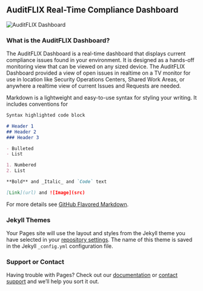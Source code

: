 ## AuditFLIX Real-Time Compliance Dashboard

![AuditFLIX Dashboard](https://cmh-images.s3.amazonaws.com/auditflix.io-header.png)


### What is the AuditFLIX Dashboard?

The AuditFLIX Dashboard is a real-time dashboard that displays current compliance issues found in your environment. It is designed as a hands-off monitoring view that can be viewed on any sized device. The AuditFLIX Dashboard provided a view of open issues in realtime on a TV monitor for use in location like Security Operations Centers, Shared Work Areas, or anywhere a realtime view of current Issues and Requests are needed.

Markdown is a lightweight and easy-to-use syntax for styling your writing. It includes conventions for

```markdown
Syntax highlighted code block

# Header 1
## Header 2
### Header 3

- Bulleted
- List

1. Numbered
2. List

**Bold** and _Italic_ and `Code` text

[Link](url) and ![Image](src)
```

For more details see [GitHub Flavored Markdown](https://guides.github.com/features/mastering-markdown/).

### Jekyll Themes

Your Pages site will use the layout and styles from the Jekyll theme you have selected in your [repository settings](https://github.com/CMHWorks/AuditFLIX.io/settings). The name of this theme is saved in the Jekyll `_config.yml` configuration file.

### Support or Contact

Having trouble with Pages? Check out our [documentation](https://help.github.com/categories/github-pages-basics/) or [contact support](https://github.com/contact) and we’ll help you sort it out.
